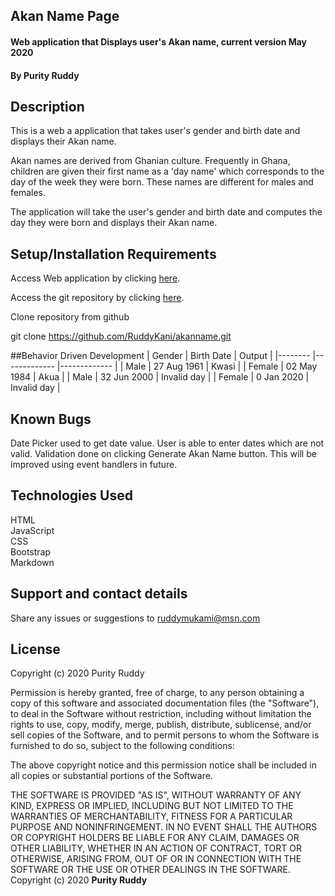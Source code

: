 ## Akan Name Page
#### Web application that Displays user's Akan name, current version May 2020
#### By Purity Ruddy
## Description
This is a web a application that takes user's gender and birth date and displays their Akan name.

Akan names are derived from Ghanian culture. Frequently in Ghana, children are given their first name as a 'day name' which corresponds to the day of the week they were born. These names are different for males and females.

The application will take the user's gender and birth date and computes the day they were born and displays their Akan name.

## Setup/Installation Requirements
Access Web application by clicking [here](https://ruddykani.github.io/akanname/index.html).  

Access the git repository by clicking [here](https://github.com/RuddyKani/akanname.git).

Clone repository from github  

git clone https://github.com/RuddyKani/akanname.git

##Behavior Driven Development
| Gender 	| Birth Date  	| Output      	|
|--------	|-------------	|-------------	|
| Male   	| 27 Aug 1961 	| Kwasi       	|
| Female 	| 02 May 1984 	| Akua        	|
| Male   	| 32 Jun 2000 	| Invalid day 	|
| Female 	| 0 Jan 2020  	| Invalid day 	|

## Known Bugs
Date Picker used to get date value. User is able to enter dates which are not valid. Validation done on clicking Generate Akan Name button. This will be improved using event handlers in future.

## Technologies Used
HTML  
JavaScript  
CSS  
Bootstrap  
Markdown  

## Support and contact details
Share any issues or suggestions to ruddymukami@msn.com

## License
Copyright (c) 2020 Purity Ruddy

Permission is hereby granted, free of charge, to any person obtaining a copy of this software and associated documentation files (the "Software"), to deal in the Software without restriction, including without limitation the rights to use, copy, modify, merge, publish, distribute, sublicense, and/or sell copies of the Software, and to permit persons to whom the Software is furnished to do so, subject to the following conditions:

The above copyright notice and this permission notice shall be included in all copies or substantial portions of the Software.

THE SOFTWARE IS PROVIDED "AS IS", WITHOUT WARRANTY OF ANY KIND, EXPRESS OR IMPLIED, INCLUDING BUT NOT LIMITED TO THE WARRANTIES OF MERCHANTABILITY, FITNESS FOR A PARTICULAR PURPOSE AND NONINFRINGEMENT. IN NO EVENT SHALL THE AUTHORS OR COPYRIGHT HOLDERS BE LIABLE FOR ANY CLAIM, DAMAGES OR OTHER LIABILITY, WHETHER IN AN ACTION OF CONTRACT, TORT OR OTHERWISE, ARISING FROM, OUT OF OR IN CONNECTION WITH THE SOFTWARE OR THE USE OR OTHER DEALINGS IN THE SOFTWARE.
Copyright (c) 2020 **Purity Ruddy**
